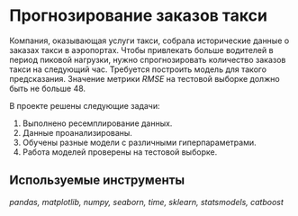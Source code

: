 # Прогнозирование заказов такси

Компания, оказывающая услуги такси, собрала исторические данные о заказах такси в аэропортах. Чтобы привлекать больше водителей в период пиковой нагрузки, нужно спрогнозировать количество заказов такси на следующий час. Требуется построить модель для такого предсказания.
Значение метрики *RMSE* на тестовой выборке должно быть не больше 48.

В проекте решены следующие задачи:

1. Выполнено ресемплирование данных.
2. Данные проанализированы.
3. Обучены разные модели с различными гиперпараметрами. 
4. Работа моделей проверены на тестовой выборке.

## Используемые инструменты
*pandas, matplotlib, numpy, seaborn, time, sklearn, statsmodels, catboost*
